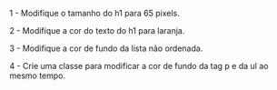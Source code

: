 1 - Modifique o tamanho do h1 para 65 pixels.

2 - Modifique a cor do texto do h1 para laranja.

3 - Modifique a cor de fundo da lista não ordenada.

4 - Crie uma classe para modificar a cor de fundo da tag p e da ul ao mesmo tempo.
